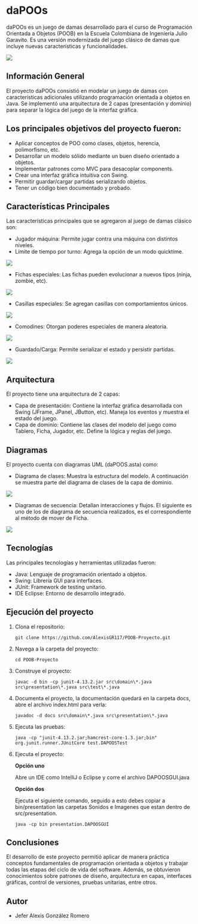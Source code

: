 # daPOOs

daPOOs es un juego de damas desarrollado para el curso de Programación Orientada a Objetos (POOB) en la Escuela Colombiana de Ingeníería Julio Garavito. Es una versión modernizada del juego clásico de damas que incluye nuevas características y funcionalidades.

<img src="img/Tablero.png" style="display: block; margin-left: auto; margin-right: auto;">

## Información General

El proyecto daPOOs consistió en modelar un juego de damas con características adicionales utilizando programación orientada a objetos en Java. Se implementó una arquitectura de 2 capas (presentación y dominio) para separar la lógica del juego de la interfaz gráfica.

## Los principales objetivos del proyecto fueron:

* Aplicar conceptos de POO como clases, objetos, herencia, polimorfismo, etc.
* Desarrollar un modelo sólido mediante un buen diseño orientado a objetos.
* Implementar patrones como MVC para desacoplar components.
* Crear una interfaz gráfica intuitiva con Swing.
* Permitir guardar/cargar partidas serializando objetos.
* Tener un código bien documentado y probado.

## Características Principales

Las características principales que se agregaron al juego de damas clásico son:

* Jugador máquina: Permite jugar contra una máquina con distintos niveles.
* Límite de tiempo por turno: Agrega la opción de un modo quicktime.

<img src="img/Opciones.png" style="display: block; margin-left: auto; margin-right: auto;">

* Fichas especiales: Las fichas pueden evolucionar a nuevos tipos (ninja, zombie, etc).

<img src="img/FichasEspeciales.png" style="display: block; margin-left: auto; margin-right: auto;">

* Casillas especiales: Se agregan casillas con comportamientos únicos.

<img src="img/CasillasEspeciales.png" style="display: block; margin-left: auto; margin-right: auto;">

* Comodines: Otorgan poderes especiales de manera aleatoria.

<img src="img/Comodines.png" style="display: block; margin-left: auto; margin-right: auto;">

* Guardado/Carga: Permite serializar el estado y persistir partidas.

<img src="img/Guardar.png" style="display: block; margin-left: auto; margin-right: auto;">

## Arquitectura

El proyecto tiene una arquitectura de 2 capas:

* Capa de presentación: Contiene la interfaz gráfica desarrollada con Swing (JFrame, JPanel, JButton, etc). Maneja los eventos y muestra el estado del juego.
* Capa de dominio: Contiene las clases del modelo del juego como Tablero, Ficha, Jugador, etc. Define la lógica y reglas del juego.

## Diagramas

El proyecto cuenta con diagramas UML (daPOOS.asta) como:

* Diagrama de clases: Muestra la estructura del modelo. A continuación se muestra parte del diagrama de clases de la capa de dominio.

<img src="img/DiagramaClases.png" style="display: block; margin-left: auto; margin-right: auto;">


* Diagramas de secuencia: Detallan interacciones y flujos. El siguiente es uno de los de diagrama de secuencia realizados, es el correspondiente al método de mover de Ficha.

<img src="img/DiagramaSecuencia.png" style="display: block; margin-left: auto; margin-right: auto;">

## Tecnologías

Las principales tecnologías y herramientas utilizadas fueron:

* Java: Lenguaje de programación orientado a objetos.
* Swing: Librería GUI para interfaces.
* JUnit: Framework de testing unitario.
* IDE Eclipse: Entorno de desarrollo integrado.

## Ejecución del proyecto

1. Clona el repositorio:
    ```
    git clone https://github.com/AlexisGR117/POOB-Proyecto.git
    ```
2. Navega a la carpeta del proyecto:
    ```
    cd POOB-Proyecto
    ```
3. Construye el proyecto:
    ```
    javac -d bin -cp junit-4.13.2.jar src\domain\*.java src\presentation\*.java src\test\*.java
    ```
4.  Documenta el proyecto, la documentación quedará en la carpeta docs, abre el archivo index.html para verla:
    ```
    javadoc -d docs src\domain\*.java src\presentation\*.java
    ```
5. Ejecuta las pruebas:
    ```
    java -cp "junit-4.13.2.jar;hamcrest-core-1.3.jar;bin" org.junit.runner.JUnitCore test.DAPOOSTest
    ```

6. Ejecuta el proyecto:

    **Opción uno**
    
    Abre un IDE como IntelliJ o Eclipse y corre el archivo DAPOOSGUI.java

   **Opción dos**

    Ejecuta el siguiente comando, seguido a esto debes copiar a bin/presentation las carpetas Sonidos e Imagenes que estan dentro de src/presentation.
   
    ```
    java -cp bin presentation.DAPOOSGUI
    ```
   
## Conclusiones

El desarrollo de este proyecto permitió aplicar de manera práctica conceptos fundamentales de programación orientada a objetos y trabajar todas las etapas del ciclo de vida del software. Además, se obtuvieron conocimientos sobre patrones de diseño, arquitectura en capas, interfaces gráficas, control de versiones, pruebas unitarias, entre otros.

## Autor

* Jefer Alexis González Romero